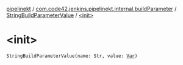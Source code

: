 [pipelinekt](../../index.md) / [com.code42.jenkins.pipelinekt.internal.buildParameter](../index.md) / [StringBuildParameterValue](index.md) / [&lt;init&gt;](./-init-.md)

# &lt;init&gt;

`StringBuildParameterValue(name: Str, value: `[`Var`](../../com.code42.jenkins.pipelinekt.core.vars/-var/index.md)`)`